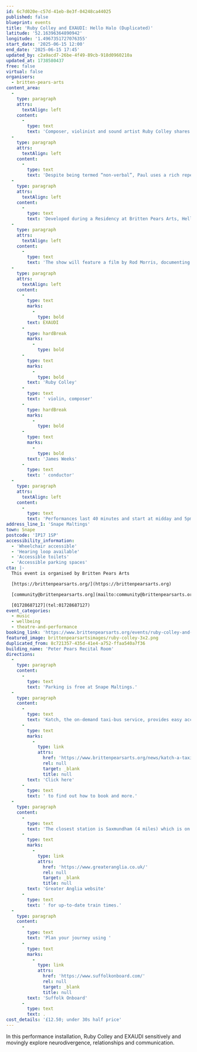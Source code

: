 ```yaml
---
id: 6c7d020e-c57d-41eb-8e3f-04248ca44025
published: false
blueprint: events
title: 'Ruby Colley and EXAUDI: Hello Halo (Duplicated)'
latitude: '52.16396364890942'
longitude: '1.4967351727076355'
start_date: '2025-06-15 12:00'
end_date: '2025-06-15 17:45'
updated_by: c2a9acd7-26be-4f49-89cb-918d0960210a
updated_at: 1738580437
free: false
virtual: false
organisers:
  - britten-pears-arts
content_area:
  -
    type: paragraph
    attrs:
      textAlign: left
    content:
      -
        type: text
        text: 'Composer, violinist and sound artist Ruby Colley shares her new vocal work Hello Halo performed with EXAUDI, a leading vocal ensemble for new music. This composition has been developed alongside Ruby’s brother, Paul Colley, who is neurodivergent and has high support needs.'
  -
    type: paragraph
    attrs:
      textAlign: left
    content:
      -
        type: text
        text: 'Despite being termed “non-verbal”, Paul uses a rich repertoire of sounds and gestures. This composition transcribes these communication methods, using live voice and recordings of Paul, to make a vocal map of Paul’s life and relationships. It is an intimate examination of communication and asks questions of what it means to be human.  '
  -
    type: paragraph
    attrs:
      textAlign: left
    content:
      -
        type: text
        text: 'Developed during a Residency at Britten Pears Arts, Hello Halo is shaped by Ruby’s own (a neurodiverse musician) and her brother’s lived experience, and is aimed at both neurodiverse and neurotypical audiences. '
  -
    type: paragraph
    attrs:
      textAlign: left
    content:
      -
        type: text
        text: 'The show will feature a film by Rod Morris, documenting the process of Hello Halo and giving audiences a view into the world of Paul Colley and his unique collaboration with his sister Ruby.'
  -
    type: paragraph
    attrs:
      textAlign: left
    content:
      -
        type: text
        marks:
          -
            type: bold
        text: EXAUDI
      -
        type: hardBreak
        marks:
          -
            type: bold
      -
        type: text
        marks:
          -
            type: bold
        text: 'Ruby Colley'
      -
        type: text
        text: ' violin, composer'
      -
        type: hardBreak
        marks:
          -
            type: bold
      -
        type: text
        marks:
          -
            type: bold
        text: 'James Weeks'
      -
        type: text
        text: ' conductor'
  -
    type: paragraph
    attrs:
      textAlign: left
    content:
      -
        type: text
        text: 'Performances last 40 minutes and start at midday and 5pm.'
address_line_1: 'Snape Maltings'
town: Snape
postcode: 'IP17 1SP'
accessibility_information:
  - 'Wheelchair accessible'
  - 'Hearing loop available'
  - 'Accessible toilets'
  - 'Accessible parking spaces'
cta: |-
  This event is organised by Britten Pears Arts

  [https://brittenpearsarts.org/](https://brittenpearsarts.org)

  [community@brittenpearsarts.org](mailto:community@brittenpearsarts.org)

  [01728687127](tel:01728687127)
event_categories:
  - music
  - wellbeing
  - theatre-and-performance
booking_link: 'https://www.brittenpearsarts.org/events/ruby-colley-and-exaudi-hello-halo'
featured_image: brittenpearsartsimages/ruby-colley-3x2.png
duplicated_from: 8c721357-435d-41e4-a752-ffaa540a7f36
building_name: 'Peter Pears Recital Room'
directions:
  -
    type: paragraph
    content:
      -
        type: text
        text: 'Parking is free at Snape Maltings.'
  -
    type: paragraph
    content:
      -
        type: text
        text: 'Katch, the on-demand taxi-bus service, provides easy access to Snape Maltings, connecting it to the towns of Framlingham, Parham, Hacheston, Wickham Market, Wickham Market Railway Station at Campsea Ashe, and Tunstall. '
      -
        type: text
        marks:
          -
            type: link
            attrs:
              href: 'https://www.brittenpearsarts.org/news/katch-a-taxi-bus-to-snape-maltings'
              rel: null
              target: _blank
              title: null
        text: 'Click here'
      -
        type: text
        text: ' to find out how to book and more.'
  -
    type: paragraph
    content:
      -
        type: text
        text: 'The closest station is Saxmundham (4 miles) which is on the East Suffolk Ipswich on the Lowestoft train line. Wickham Market station (6 miles) is located in Campsea Ash on the same line. Visit the '
      -
        type: text
        marks:
          -
            type: link
            attrs:
              href: 'https://www.greateranglia.co.uk/'
              rel: null
              target: _blank
              title: null
        text: 'Greater Anglia website'
      -
        type: text
        text: ' for up-to-date train times.'
  -
    type: paragraph
    content:
      -
        type: text
        text: 'Plan your journey using '
      -
        type: text
        marks:
          -
            type: link
            attrs:
              href: 'https://www.suffolkonboard.com/'
              rel: null
              target: _blank
              title: null
        text: 'Suffolk Onboard'
      -
        type: text
        text: .
cost_details: '£12.50; under 30s half price'
---
```

In this performance installation, Ruby Colley and EXAUDI sensitively and movingly explore neurodivergence, relationships and communication.